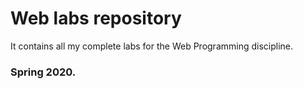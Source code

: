 # Web labs repository
It contains all my complete labs for the Web Programming discipline.
### Spring 2020.
